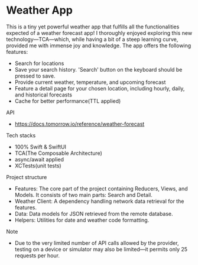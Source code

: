 # Weather App

This is a tiny yet powerful weather app that fulfills all the functionalities expected of a weather forecast app! I thoroughly enjoyed exploring this new technology—TCA—which, while having a bit of a steep learning curve, provided me with immense joy and knowledge. The app offers the following features:
- Search for locations
- Save your search history. 'Search' button on the keyboard should be pressed to save.
- Provide current weather, temperature, and upcoming forecast
- Feature a detail page for your chosen location, including hourly, daily, and historical forecasts
- Cache for better performance(TTL applied)

API
- https://docs.tomorrow.io/reference/weather-forecast

Tech stacks
- 100% Swift & SwiftUI
- TCA(The Composable Architecture)
- async/await applied
- XCTests(unit tests)

Project structure
- Features: The core part of the project containing Reducers, Views, and Models. It consists of two main parts: Search and Detail.
- Weather Client: A dependency handling network data retrieval for the features.
- Data: Data models for JSON retrieved from the remote database.
- Helpers: Utilities for date and weather code formatting.

Note
- Due to the very limited number of API calls allowed by the provider, testing on a device or simulator may also be limited—it permits only 25 requests per hour.

